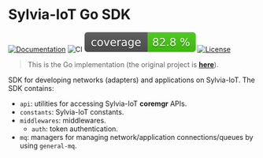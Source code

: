 # Sylvia-IoT Go SDK

[![Documentation](https://pkg.go.dev/badge/github.com/woofdogtw/sylvia-iot-go/sdk.svg)](https://pkg.go.dev/github.com/woofdogtw/sylvia-iot-go/sdk)
![CI](https://github.com/woofdogtw/sylvia-iot-go/actions/workflows/build-test.yaml/badge.svg)
[![Coverage](https://raw.githubusercontent.com/woofdogtw/sylvia-iot-go/gh-pages/docs/coverage/sdk/badge.svg)](https://woofdogtw.github.io/sylvia-iot-go/coverage/sdk/)
[![License](https://img.shields.io/badge/license-MIT-blue.svg)](LICENSE)

> This is the Go implementation (the original project is [**here**](https://github.com/woofdogtw/sylvia-iot-core/tree/main/sylvia-iot-sdk)).

SDK for developing networks (adapters) and applications on Sylvia-IoT. The SDK contains:

- `api`: utilities for accessing Sylvia-IoT **coremgr** APIs.
- `constants`: Sylvia-IoT constants.
- `middlewares`: middlewares.
    - `auth`: token authentication.
- `mq`: managers for managing network/application connections/queues by using `general-mq`.
